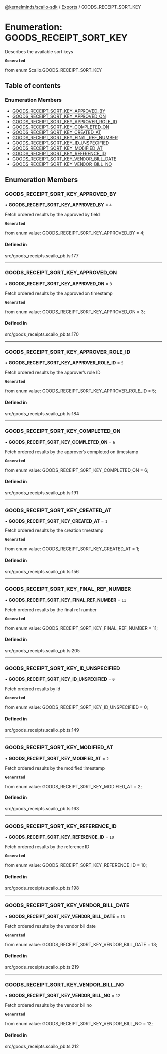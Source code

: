 [@kernelminds/scailo-sdk](../README.md) / [Exports](../modules.md) / GOODS\_RECEIPT\_SORT\_KEY

# Enumeration: GOODS\_RECEIPT\_SORT\_KEY

Describes the available sort keys

**`Generated`**

from enum Scailo.GOODS_RECEIPT_SORT_KEY

## Table of contents

### Enumeration Members

- [GOODS\_RECEIPT\_SORT\_KEY\_APPROVED\_BY](GOODS_RECEIPT_SORT_KEY.md#goods_receipt_sort_key_approved_by)
- [GOODS\_RECEIPT\_SORT\_KEY\_APPROVED\_ON](GOODS_RECEIPT_SORT_KEY.md#goods_receipt_sort_key_approved_on)
- [GOODS\_RECEIPT\_SORT\_KEY\_APPROVER\_ROLE\_ID](GOODS_RECEIPT_SORT_KEY.md#goods_receipt_sort_key_approver_role_id)
- [GOODS\_RECEIPT\_SORT\_KEY\_COMPLETED\_ON](GOODS_RECEIPT_SORT_KEY.md#goods_receipt_sort_key_completed_on)
- [GOODS\_RECEIPT\_SORT\_KEY\_CREATED\_AT](GOODS_RECEIPT_SORT_KEY.md#goods_receipt_sort_key_created_at)
- [GOODS\_RECEIPT\_SORT\_KEY\_FINAL\_REF\_NUMBER](GOODS_RECEIPT_SORT_KEY.md#goods_receipt_sort_key_final_ref_number)
- [GOODS\_RECEIPT\_SORT\_KEY\_ID\_UNSPECIFIED](GOODS_RECEIPT_SORT_KEY.md#goods_receipt_sort_key_id_unspecified)
- [GOODS\_RECEIPT\_SORT\_KEY\_MODIFIED\_AT](GOODS_RECEIPT_SORT_KEY.md#goods_receipt_sort_key_modified_at)
- [GOODS\_RECEIPT\_SORT\_KEY\_REFERENCE\_ID](GOODS_RECEIPT_SORT_KEY.md#goods_receipt_sort_key_reference_id)
- [GOODS\_RECEIPT\_SORT\_KEY\_VENDOR\_BILL\_DATE](GOODS_RECEIPT_SORT_KEY.md#goods_receipt_sort_key_vendor_bill_date)
- [GOODS\_RECEIPT\_SORT\_KEY\_VENDOR\_BILL\_NO](GOODS_RECEIPT_SORT_KEY.md#goods_receipt_sort_key_vendor_bill_no)

## Enumeration Members

### GOODS\_RECEIPT\_SORT\_KEY\_APPROVED\_BY

• **GOODS\_RECEIPT\_SORT\_KEY\_APPROVED\_BY** = ``4``

Fetch ordered results by the approved by field

**`Generated`**

from enum value: GOODS_RECEIPT_SORT_KEY_APPROVED_BY = 4;

#### Defined in

src/goods_receipts.scailo_pb.ts:177

___

### GOODS\_RECEIPT\_SORT\_KEY\_APPROVED\_ON

• **GOODS\_RECEIPT\_SORT\_KEY\_APPROVED\_ON** = ``3``

Fetch ordered results by the approved on timestamp

**`Generated`**

from enum value: GOODS_RECEIPT_SORT_KEY_APPROVED_ON = 3;

#### Defined in

src/goods_receipts.scailo_pb.ts:170

___

### GOODS\_RECEIPT\_SORT\_KEY\_APPROVER\_ROLE\_ID

• **GOODS\_RECEIPT\_SORT\_KEY\_APPROVER\_ROLE\_ID** = ``5``

Fetch ordered results by the approver's role ID

**`Generated`**

from enum value: GOODS_RECEIPT_SORT_KEY_APPROVER_ROLE_ID = 5;

#### Defined in

src/goods_receipts.scailo_pb.ts:184

___

### GOODS\_RECEIPT\_SORT\_KEY\_COMPLETED\_ON

• **GOODS\_RECEIPT\_SORT\_KEY\_COMPLETED\_ON** = ``6``

Fetch ordered results by the approver's completed on timestamp

**`Generated`**

from enum value: GOODS_RECEIPT_SORT_KEY_COMPLETED_ON = 6;

#### Defined in

src/goods_receipts.scailo_pb.ts:191

___

### GOODS\_RECEIPT\_SORT\_KEY\_CREATED\_AT

• **GOODS\_RECEIPT\_SORT\_KEY\_CREATED\_AT** = ``1``

Fetch ordered results by the creation timestamp

**`Generated`**

from enum value: GOODS_RECEIPT_SORT_KEY_CREATED_AT = 1;

#### Defined in

src/goods_receipts.scailo_pb.ts:156

___

### GOODS\_RECEIPT\_SORT\_KEY\_FINAL\_REF\_NUMBER

• **GOODS\_RECEIPT\_SORT\_KEY\_FINAL\_REF\_NUMBER** = ``11``

Fetch ordered results by the final ref number

**`Generated`**

from enum value: GOODS_RECEIPT_SORT_KEY_FINAL_REF_NUMBER = 11;

#### Defined in

src/goods_receipts.scailo_pb.ts:205

___

### GOODS\_RECEIPT\_SORT\_KEY\_ID\_UNSPECIFIED

• **GOODS\_RECEIPT\_SORT\_KEY\_ID\_UNSPECIFIED** = ``0``

Fetch ordered results by id

**`Generated`**

from enum value: GOODS_RECEIPT_SORT_KEY_ID_UNSPECIFIED = 0;

#### Defined in

src/goods_receipts.scailo_pb.ts:149

___

### GOODS\_RECEIPT\_SORT\_KEY\_MODIFIED\_AT

• **GOODS\_RECEIPT\_SORT\_KEY\_MODIFIED\_AT** = ``2``

Fetch ordered results by the modified timestamp

**`Generated`**

from enum value: GOODS_RECEIPT_SORT_KEY_MODIFIED_AT = 2;

#### Defined in

src/goods_receipts.scailo_pb.ts:163

___

### GOODS\_RECEIPT\_SORT\_KEY\_REFERENCE\_ID

• **GOODS\_RECEIPT\_SORT\_KEY\_REFERENCE\_ID** = ``10``

Fetch ordered results by the reference ID

**`Generated`**

from enum value: GOODS_RECEIPT_SORT_KEY_REFERENCE_ID = 10;

#### Defined in

src/goods_receipts.scailo_pb.ts:198

___

### GOODS\_RECEIPT\_SORT\_KEY\_VENDOR\_BILL\_DATE

• **GOODS\_RECEIPT\_SORT\_KEY\_VENDOR\_BILL\_DATE** = ``13``

Fetch ordered results by the vendor bill date

**`Generated`**

from enum value: GOODS_RECEIPT_SORT_KEY_VENDOR_BILL_DATE = 13;

#### Defined in

src/goods_receipts.scailo_pb.ts:219

___

### GOODS\_RECEIPT\_SORT\_KEY\_VENDOR\_BILL\_NO

• **GOODS\_RECEIPT\_SORT\_KEY\_VENDOR\_BILL\_NO** = ``12``

Fetch ordered results by the vendor bill no

**`Generated`**

from enum value: GOODS_RECEIPT_SORT_KEY_VENDOR_BILL_NO = 12;

#### Defined in

src/goods_receipts.scailo_pb.ts:212
